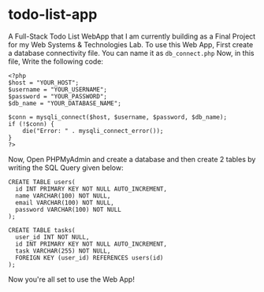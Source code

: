 # todo-list-app
A Full-Stack Todo List WebApp that I am currently building as a Final Project for my Web Systems &amp; Technologies Lab.
To use this Web App, First create a database connectivity file. You can name it as ```db_connect.php```
Now, in this file, Write the following code:
```
<?php
$host = "YOUR_HOST";
$username = "YOUR_USERNAME";
$password = "YOUR_PASSWORD";
$db_name = "YOUR_DATABASE_NAME";

$conn = mysqli_connect($host, $username, $password, $db_name);
if (!$conn) {
    die("Error: " . mysqli_connect_error());
}
?>
```
Now, Open PHPMyAdmin and create a database and then create 2 tables by writing the SQL Query given below:
```
CREATE TABLE users(
  id INT PRIMARY KEY NOT NULL AUTO_INCREMENT,
  name VARCHAR(100) NOT NULL,
  email VARCHAR(100) NOT NULL,
  password VARCHAR(100) NOT NULL
);

CREATE TABLE tasks(
  user_id INT NOT NULL,
  id INT PRIMARY KEY NOT NULL AUTO_INCREMENT,
  task VARCHAR(255) NOT NULL,
  FOREIGN KEY (user_id) REFERENCES users(id)
);
```
Now you're all set to use the Web App!

